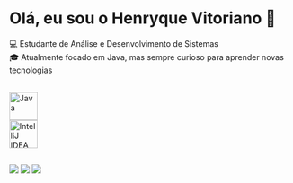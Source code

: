 # Olá, eu sou o Henryque Vitoriano 👋

💻 Estudante de Análise e Desenvolvimento de Sistemas  
🎓 Atualmente focado em Java, mas sempre curioso para aprender novas tecnologias


<div style="display: inline_block"><br>
  <img align="center" alt="Java" height="50" width="50" <img src="https://cdn.jsdelivr.net/gh/devicons/devicon@latest/icons/java/java-original-wordmark.svg" />
</div>

  <div style="display: inline-block;">
    <img alt="IntelliJ IDEA" height="50" width="50" src="https://cdn.jsdelivr.net/gh/devicons/devicon@latest/icons/intellij/intellij-plain.svg" />
  </div>
  
  ##
 
<div> 
  <a href="https://www.instagram.com/henryque_vitoriano" target="_blank"><img src="https://img.shields.io/badge/-Instagram-%23E4405F?style=for-the-badge&logo=instagram&logoColor=white" target="_blank"></a>
  <a href = "mailto:henryquevitoriano@gmail.com"><img src="https://img.shields.io/badge/-Gmail-%23333?style=for-the-badge&logo=gmail&logoColor=white" target="_blank"></a>
  <a href="https://www.linkedin.com/in/henryque-vitoriano" target="_blank"><img src="https://img.shields.io/badge/-LinkedIn-%230077B5?style=for-the-badge&logo=linkedin&logoColor=white" target="_blank"></a> 
  
</div>


